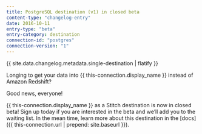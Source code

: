 ```yaml
---
title: PostgreSQL destination (v1) in closed beta
content-type: "changelog-entry"
date: 2016-10-11
entry-type: "beta"
entry-category: destination
connection-id: "postgres"
connection-version: "1"
---
```


{{ site.data.changelog.metadata.single-destination | flatify }}

Longing to get your data into {{ this-connection.display_name }} instead of Amazon Redshift? 

Good news, everyone!

{{ this-connection.display_name }} as a Stitch destination is now in closed beta! Sign up today if you are interested in the beta and we’ll add you to the waiting list. In the mean time, learn more about this destination in the [docs]({{ this-connection.url | prepend: site.baseurl }}).